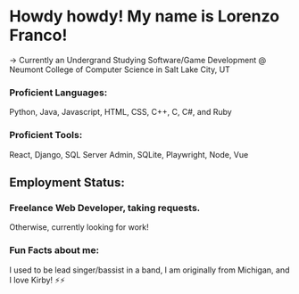 # Howdy howdy! My name is Lorenzo Franco!
-> Currently an Undergrand Studying Software/Game Development @
Neumont College of Computer Science in Salt Lake City, UT

### Proficient Languages: 
Python, Java, Javascript, HTML, CSS, C++, C, C#, and Ruby

### Proficient Tools: 
React, Django, SQL Server Admin, SQLite, Playwright, Node, Vue

## Employment Status: 
### Freelance Web Developer, taking requests. 
Otherwise, currently looking for work!

### Fun Facts about me: 
I used to be lead singer/bassist in a band, I am originally from Michigan, and I love Kirby! ⚡⚡

<!--
**LorenzoF765/LorenzoF765** is a ✨ _special_ ✨ repository because its `README.md` (this file) appears on your GitHub profile.

Here are some ideas to get you started:

- 🔭 I’m currently working on ...
- 🌱 I’m currently learning ...
- 👯 I’m looking to collaborate on ...
- 🤔 I’m looking for help with ...
- 💬 Ask me about ...
- 📫 How to reach me: ...
- 😄 Pronouns: ...
- ⚡ Fun fact: ...
-->

